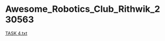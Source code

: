 # Awesome_Robotics_Club_Rithwik_230563

[TASK 4.txt](https://github.com/krith31/Awesome_Robotics_Club_Rithwik_230563/files/14921014/TASK.4.txt)
